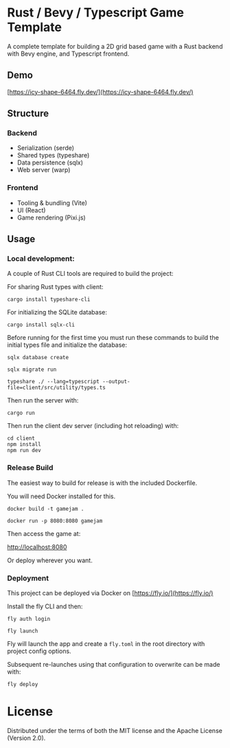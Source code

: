 # Rust / Bevy / Typescript Game Template

A complete template for building a 2D grid based game with a Rust backend with Bevy engine, and Typescript frontend.

## Demo

[https://icy-shape-6464.fly.dev/](https://icy-shape-6464.fly.dev/)

## Structure

### Backend

- Serialization (serde)
- Shared types (typeshare)
- Data persistence (sqlx)
- Web server (warp)

### Frontend

- Tooling & bundling (Vite)
- UI (React)
- Game rendering (Pixi.js)

## Usage

### Local development:

A couple of Rust CLI tools are required to build the project:

For sharing Rust types with client:

```
cargo install typeshare-cli
```

For initializing the SQLite database:

```
cargo install sqlx-cli
```

Before running for the first time you must run these commands to build the initial types file and initialize the database:

```
sqlx database create

sqlx migrate run

typeshare ./ --lang=typescript --output-file=client/src/utility/types.ts
```

Then run the server with:

```
cargo run
```

Then run the client dev server (including hot reloading) with:

```
cd client
npm install
npm run dev
```

### Release Build

The easiest way to build for release is with the included Dockerfile.

You will need Docker installed for this.

```
docker build -t gamejam .

docker run -p 8080:8080 gamejam
```

Then access the game at:

[http://localhost:8080]()

Or deploy wherever you want.

### Deployment

This project can be deployed via Docker on [https://fly.io/](https://fly.io/)

Install the fly CLI and then:

```
fly auth login

fly launch
```

Fly will launch the app and create a `fly.toml` in the root directory with project config options.

Subsequent re-launches using that configuration to overwrite can be made with:

```
fly deploy
```

# License

Distributed under the terms of both the MIT license and the Apache License (Version 2.0).
